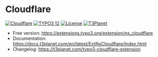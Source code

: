 # Cloudflare
[![Cloudflare](https://img.shields.io/badge/stable-v1.0.4-green?style=flat-square)](https://github.com/nitsan-technologies/ns_cloudflare/tree/1.0.4) [![TYPO3 12](https://img.shields.io/badge/TYPO3-12-orange.svg?style=flat-square)](https://get.typo3.org/version/12) [![License](https://img.shields.io/badge/license-GPL--3.0-orange?style=flat-square)](https://www.gnu.org/licenses/gpl-3.0.en.html) [![T3Planet](https://img.shields.io/badge/T3Planet-Cloudflare-50b99a?style=flat-square)](https://t3planet.com/typo3-cloudflare-extension)

- Free version: https://extensions.typo3.org/extension/ns_cloudflare
- Documentation: https://docs.t3planet.com/en/latest/ExtNsCloudflare/Index.html
- Changelog: https://t3planet.com/typo3-cloudflare-extension
